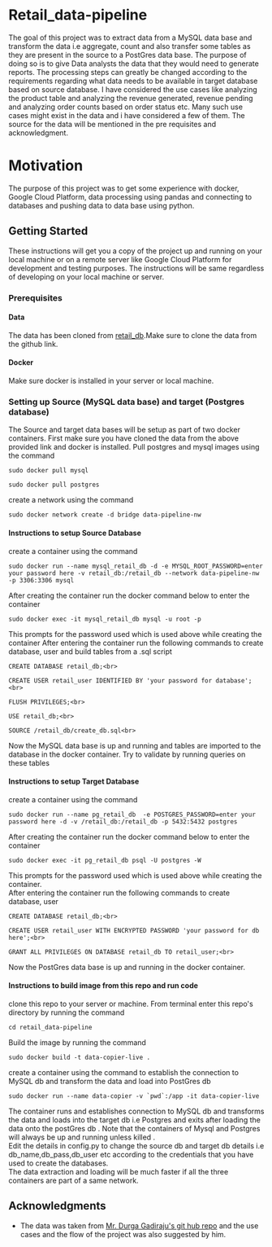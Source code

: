 # Retail_data-pipeline

The goal of this project was to extract data from a MySQL data base and transform the data i.e aggregate, count and also transfer some tables as they are present in the source to a PostGres data base. The purpose of doing so is to give Data analysts the data that they would need to generate reports. The processing steps can greatly be 
changed according to the requirements regarding what data needs to be available in target database based on source database.
I have considered the use cases like analyzing the product table and analyzing the revenue generated, revenue pending 
and analyzing order counts based on order status etc. Many such use cases might exist in the data and i have considered
a few of them. The source for the data will be mentioned in the pre requisites and acknowledgment.

# Motivation
The purpose of this project was to get some experience with docker, Google Cloud Platform, data processing 
using pandas and connecting to databases and pushing data to data base using python.


## Getting Started

These instructions will get you a copy of the project up and running on your local machine or on a remote server like Google Cloud Platform for development and testing purposes. The instructions will be same regardless of developing on your local machine or server.


### Prerequisites

#### Data
The data has been cloned from [retail_db](https://github.com/dgadiraju/retail_db).Make sure to clone the data from the github link.
#### Docker
Make sure docker is installed in your server or local machine.


### Setting up Source (MySQL data base) and target (Postgres database)
The Source and target data bases will be setup as part of two docker containers.
First make sure you have cloned the data from the above provided link and docker is installed.
Pull postgres and mysql images using the command
```
sudo docker pull mysql
```
```
sudo docker pull postgres
```
create a network using the command
```
sudo docker network create -d bridge data-pipeline-nw
```

#### Instructions to setup Source Database
create a container using the command
```
sudo docker run --name mysql_retail_db -d -e MYSQL_ROOT_PASSWORD=enter your password here -v retail_db:/retail_db --network data-pipeline-nw -p 3306:3306 mysql
```
After creating the container run the docker command below to enter the container 
```
sudo docker exec -it mysql_retail_db mysql -u root -p
```
This prompts for the password used which is used above while creating the container
After entering the container run the following commands to create database, user and build tables from a .sql script<br>
```
CREATE DATABASE retail_db;<br>
```
```
CREATE USER retail_user IDENTIFIED BY 'your password for database';<br>
```
```
FLUSH PRIVILEGES;<br>
```
```
USE retail_db;<br>
```
```
SOURCE /retail_db/create_db.sql<br>
```

Now the MySQL data base is up and running and tables are imported to the database in the docker container. Try to validate by running queries on these tables

#### Instructions to setup Target Database
create a container using the command
```
sudo docker run --name pg_retail_db  -e POSTGRES_PASSWORD=enter your password here -d -v /retail_db:/retail_db -p 5432:5432 postgres
```
After creating the container run the docker command below to enter the container 
```
sudo docker exec -it pg_retail_db psql -U postgres -W
```
This prompts for the password used which is used above while creating the container.<br>
After entering the container run the following commands to create database, user <br>
```
CREATE DATABASE retail_db;<br>
```
```
CREATE USER retail_user WITH ENCRYPTED PASSWORD 'your password for db here';<br>
```
```
GRANT ALL PRIVILEGES ON DATABASE retail_db TO retail_user;<br>
```
Now the PostGres data base is up and running in the docker container. 


#### Instructions to build image from this repo and run code
clone this repo to your server or machine.
From terminal enter this repo's directory by running the command
```
cd retail_data-pipeline
```
Build the image by running the command
```
sudo docker build -t data-copier-live .
```
create a container using the command to establish the connection to MySQL db and transform the data and load into PostGres db
```
sudo docker run --name data-copier -v `pwd`:/app -it data-copier-live
```
The container runs and establishes connection to MySQL db and transforms the data and loads into the target db i.e Postgres and exits after loading the data onto the postGres db . Note that the containers of Mysql and Postgres will always be up and running unless killed . <br>
Edit the details in config.py to change the source db and target db details i.e db_name,db_pass,db_user etc according to the credentials that you have used to create the databases.<br>
The data extraction and loading will be much faster if all the three containers are part of a same network.




## Acknowledgments

* The data was taken from [Mr. Durga Gadiraju's git hub repo](https://github.com/dgadiraju) and the use cases and the flow of the project was also suggested by him.

